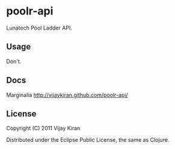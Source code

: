# poolr-api

Lunatech Pool Ladder API.

## Usage

Don't.

## Docs

Marginalia http://vijaykiran.github.com/poolr-api/

## License

Copyright (C) 2011 Vijay Kiran

Distributed under the Eclipse Public License, the same as Clojure.
